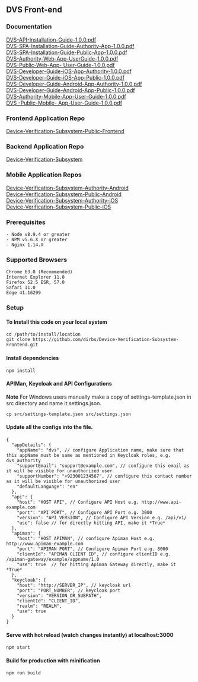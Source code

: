 <!-- SPDX-License-Identifier: BSD-4-Clause-Clear
Copyright (c) 2018-2019 Qualcomm Technologies, Inc.
All rights reserved.
Redistribution and use in source and binary forms, with or without
modification, are permitted (subject to the limitations in the disclaimer
below) provided that the following conditions are met:

  - Redistributions of source code must retain the above copyright notice,
  this list of conditions and the following disclaimer.
  - Redistributions in binary form must reproduce the above copyright
  notice, this list of conditions and the following disclaimer in the
  documentation and/or other materials provided with the distribution.
  - All advertising materials mentioning features or use of this software,
  or any deployment of this software, or documentation accompanying any
  distribution of this software, must display the trademark/logo as per the
  details provided here:
  https://www.qualcomm.com/documents/dirbs-logo-and-brand-guidelines
  - Neither the name of Qualcomm Technologies, Inc. nor the names of its
  contributors may be used to endorse or promote products derived from this
  software without specific prior written permission.


SPDX-License-Identifier: ZLIB-ACKNOWLEDGEMENT
Copyright (c) 2018-2019 Qualcomm Technologies, Inc.
This software is provided 'as-is', without any express or implied warranty.
In no event will the authors be held liable for any damages arising from
the use of this software.
Permission is granted to anyone to use this software for any purpose,
including commercial applications, and to alter it and redistribute it
freely, subject to the following restrictions:

  - The origin of this software must not be misrepresented; you must not
  claim that you wrote the original software. If you use this software in a
  product, an acknowledgment is required by displaying the trademark/logo as
  per the details provided here:
  https://www.qualcomm.com/documents/dirbs-logo-and-brand-guidelines
  - Altered source versions must be plainly marked as such, and must not
  be misrepresented as being the original software.
  - This notice may not be removed or altered from any source distribution.

NO EXPRESS OR IMPLIED LICENSES TO ANY PARTY'S PATENT RIGHTS ARE GRANTED BY
THIS LICENSE. THIS SOFTWARE IS PROVIDED BY THE COPYRIGHT HOLDERS AND
CONTRIBUTORS "AS IS" AND ANY EXPRESS OR IMPLIED WARRANTIES, INCLUDING, BUT
NOT LIMITED TO, THE IMPLIED WARRANTIES OF MERCHANTABILITY AND FITNESS FOR A
PARTICULAR PURPOSE ARE DISCLAIMED. IN NO EVENT SHALL THE COPYRIGHT HOLDER
OR CONTRIBUTORS BE LIABLE FOR ANY DIRECT, INDIRECT, INCIDENTAL, SPECIAL,
EXEMPLARY, OR CONSEQUENTIAL DAMAGES (INCLUDING, BUT NOT LIMITED TO,
PROCUREMENT OF SUBSTITUTE GOODS OR SERVICES; LOSS OF USE, DATA, OR PROFITS;
OR BUSINESS INTERRUPTION) HOWEVER CAUSED AND ON ANY THEORY OF LIABILITY,
WHETHER IN CONTRACT, STRICT LIABILITY, OR TORT (INCLUDING NEGLIGENCE OR
OTHERWISE) ARISING IN ANY WAY OUT OF THE USE OF THIS SOFTWARE, EVEN IF
ADVISED OF THE POSSIBILITY OF SUCH DAMAGE. -->

## DVS Front-end

### Documentation

[DVS-API-Installation-Guide-1.0.0.pdf](https://github.com/dirbs/Documentation/blob/master/Device-Verification-Subsystem/DVS-API-Installation-Guide-1.0.0.pdf)<br />
[DVS-SPA-Installation-Guide-Authority-App-1.0.0.pdf](https://github.com/dirbs/Documentation/blob/master/Device-Verification-Subsystem/DVS-SPA-Installation-Guide-Authority-App-1.0.0.pdf)<br />
[DVS-SPA-Installation-Guide-Public-App-1.0.0.pdf](https://github.com/dirbs/Documentation/blob/master/Device-Verification-Subsystem/DVS-SPA-Installation-Guide-Public-App-1.0.0.pdf)<br />
[DVS-Authority-Web-App-UserGuide-1.0.0.pdf](https://github.com/dirbs/Documentation/blob/master/Device-Verification-Subsystem/DVS-Authority-Web-App-UserGuide-1.0.0.pdf)<br />
[DVS-Public-Web-App- User-Guide-1.0.0.pdf](https://github.com/dirbs/Documentation/blob/master/Device-Verification-Subsystem/DVS-Public-Web-App-%20User-Guide-1.0.0.pdf)<br />
[DVS-Developer-Guide-iOS-App-Authority-1.0.0.pdf](https://github.com/dirbs/Documentation/blob/master/Device-Verification-Subsystem/DVS-Developer-Guide-iOS-App-Authority-1.0.0.pdf)<br />
[DVS-Developer-Guide-iOS-App-Public-1.0.0.pdf](https://github.com/dirbs/Documentation/blob/master/Device-Verification-Subsystem/DVS-Developer-Guide-iOS-App-Public-1.0.0.pdf)<br />
[DVS-Developer-Guide-Android-App-Authority-1.0.0.pdf](https://github.com/dirbs/Documentation/blob/master/Device-Verification-Subsystem/DVS-Developer-Guide-Android-App-Authority-1.0.0.pdf)<br />
[DVS-Developer-Guide-Android-App-Public-1.0.0.pdf](https://github.com/dirbs/Documentation/blob/master/Device-Verification-Subsystem/DVS-Developer-Guide-Android-App-Public-1.0.0.pdf)<br />
[DVS-Authority-Mobile-App-User-Guide-1.0.0.pdf](https://github.com/dirbs/Documentation/blob/master/Device-Verification-Subsystem/DVS-Authority-Mobile-App-User-Guide-1.0.0.pdf)<br />
[DVS -Public-Mobile- App-User-Guide-1.0.0.pdf](https://github.com/dirbs/Documentation/blob/master/Device-Verification-Subsystem/DVS%20-Public-Mobile-%20App-User-Guide-1.0.0.pdf)<br />

### Frontend Application Repo

[Device-Verification-Subsystem-Public-Frontend](https://github.com/dirbs/Device-Verification-Subsystem-Public-Frontend)<br />

### Backend Application Repo

[Device-Verification-Subsystem](https://github.com/dirbs/Device-Verification-Subsystem)<br />

### Mobile Application Repos

[Device-Verification-Subsystem-Authority-Android](https://github.com/dirbs/Device-Verification-Subsystem-Authority-Android)<br />
[Device-Verification-Subsystem-Public-Android](https://github.com/dirbs/Device-Verification-Subsystem-Public-Android)<br />
[Device-Verification-Subsystem-Authority-iOS](https://github.com/dirbs/Device-Verification-Subsystem-Authority-iOS)<br />
[Device-Verification-Subsystem-Public-iOS](https://github.com/dirbs/Device-Verification-Subsystem-Public-iOS)<br />

### Prerequisites
```
- Node v8.9.4 or greater
- NPM v5.6.X or greater
- Nginx 1.14.X
```

### Supported Browsers
```
Chrome 63.0 (Recommended)
Internet Explorer 11.0
Firefox 52.5 ESR, 57.0
Safari 11.0
Edge 41.16299
```

### Setup

#### To Install this code on your local system
```
cd /path/to/install/location
git clone https://github.com/dirbs/Device-Verification-Subsystem-Frontend.git
```

#### Install dependencies
```
npm install
```

#### APIMan, Keycloak and API Configurations

**Note** For Windows users manually make a copy of settings-template.json in src directory and name it settings.json.

```
cp src/settings-template.json src/settings.json
```

#### Update all the configs into the file.
```
{
  "appDetails": {
    "appName": "dvs", // configure Application name, make sure that this appName must be same as mentioned in Keycloak roles, e.g. dvs_authority
    "supportEmail": "support@example.com", // configure this email as it will be visible for unauthorized user
    "supportNumber": "+923001234567", // configure this contact number as it will be visible for unauthorized user
    "defaultLanguage": "en"
  },
  "api": {
    "host": "HOST API", // Configure API Host e.g. http://www.api-example.com
    "port": "API PORT", // Configure API Port e.g. 3000
    "version": "API VERSION", // Configure API Version e.g. /api/v1/
    "use": false // for directly hitting API, make it *True*
  },
  "apiman": {
    "host": "HOST APIMAN", // configure Apiman Host e.g. http://www.apiman-example.com
    "port": "APIMAN PORT", // Configure Apiman Port e.g. 8000
    "clientId": "APIMAN CLIENT ID", // configure clientID e.g. /apiman-gateway/example/appname/1.0
    "use": true  // for hitting Apiman Gateway directly, make it *True*
  },
  "keycloak": {
    "host": "http://SERVER_IP", // keycloak url
    "port": "PORT_NUMBER", // keycloak port
    "version": "VERSION_OR_SUBPATH",
    "clientId": "CLIENT_ID",
    "realm": "REALM",
    "use": true 
  }
}
```

#### Serve with hot reload (watch changes instantly) at localhost:3000
```
npm start
```

#### Build for production with minification
```
npm run build
```
